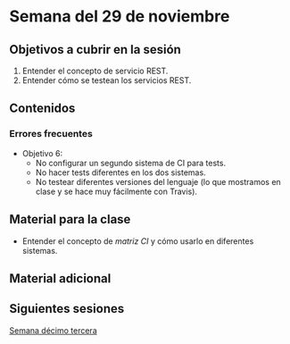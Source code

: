 # Semana del 29 de noviembre


## Objetivos a cubrir en la sesión
1. Entender el concepto de servicio REST.
2. Entender cómo se testean los servicios REST.


## Contenidos

### Errores frecuentes

* Objetivo 6:
  * No configurar un segundo sistema de CI para tests.
  * No hacer tests diferentes en los dos sistemas.
  * No testear diferentes versiones del lenguaje (lo que mostramos en clase y se
    hace muy fácilmente con Travis).

## Material para la clase

* Entender el concepto de *matriz CI* y cómo usarlo en diferentes sistemas.

## Material adicional


## Siguientes sesiones

[Semana décimo tercera](semana-13.md)

